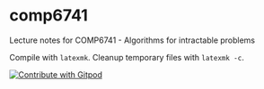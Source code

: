 # comp6741
Lecture notes for COMP6741 - Algorithms for intractable problems

Compile with `latexmk`. Cleanup temporary files with `latexmk -c`.

<a href="https://gitpod.io/#https://github.com/serggasp/comp6741">
  <img
    src="https://img.shields.io/badge/Contribute%20with-Gitpod-908a85?logo=gitpod"
    alt="Contribute with Gitpod"
  />
</a>
